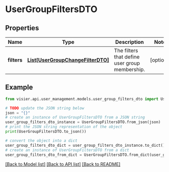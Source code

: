 # UserGroupFiltersDTO


## Properties

Name | Type | Description | Notes
------------ | ------------- | ------------- | -------------
**filters** | [**List[UserGroupChangeFilterDTO]**](UserGroupChangeFilterDTO.md) | The filters that define user group membership. | [optional] 

## Example

```python
from visier.api.user_management.models.user_group_filters_dto import UserGroupFiltersDTO

# TODO update the JSON string below
json = "{}"
# create an instance of UserGroupFiltersDTO from a JSON string
user_group_filters_dto_instance = UserGroupFiltersDTO.from_json(json)
# print the JSON string representation of the object
print(UserGroupFiltersDTO.to_json())

# convert the object into a dict
user_group_filters_dto_dict = user_group_filters_dto_instance.to_dict()
# create an instance of UserGroupFiltersDTO from a dict
user_group_filters_dto_from_dict = UserGroupFiltersDTO.from_dict(user_group_filters_dto_dict)
```
[[Back to Model list]](../README.md#documentation-for-models) [[Back to API list]](../README.md#documentation-for-api-endpoints) [[Back to README]](../README.md)



